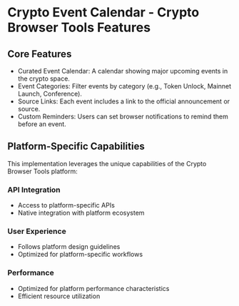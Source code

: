 # Crypto Event Calendar - Crypto Browser Tools Features

## Core Features
- Curated Event Calendar: A calendar showing major upcoming events in the crypto space.
- Event Categories: Filter events by category (e.g., Token Unlock, Mainnet Launch, Conference).
- Source Links: Each event includes a link to the official announcement or source.
- Custom Reminders: Users can set browser notifications to remind them before an event.

## Platform-Specific Capabilities
This implementation leverages the unique capabilities of the Crypto Browser Tools platform:

### API Integration
- Access to platform-specific APIs
- Native integration with platform ecosystem

### User Experience
- Follows platform design guidelines
- Optimized for platform-specific workflows

### Performance
- Optimized for platform performance characteristics
- Efficient resource utilization
